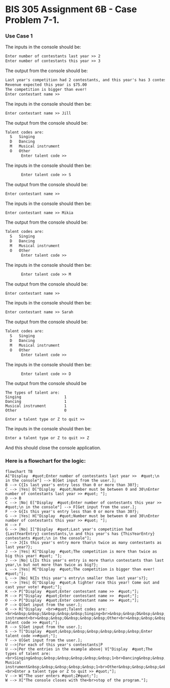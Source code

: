 # BIS 305 Assignment 6B - Case Problem 7-1.

### Use Case 1

The inputs in the console should be:
```html
Enter number of contestants last year >> 2
Enter number of contestants this year >> 3
```

The output from the console should be:
```html
Last year's competition had 2 contestants, and this year's has 3 contestants
Revenue expected this year is $75.00
The competition is bigger than ever!
Enter contestant name >>
```

The inputs in the console should then be:
```html
Enter contestant name >> Jill
```

The output from the console should be:
```html
Talent codes are:
  S   Singing
  D   Dancing
  M   Musical instrument
  O   Other
       Enter talent code >> 
```
The inputs in the console should then be:
```html
       Enter talent code >> S
```

The output from the console should be:
```html
Enter contestant name >> 
```

The inputs in the console should then be:
```html
Enter contestant name >> Mikia
```

The output from the console should be:
```html
Talent codes are:
  S   Singing
  D   Dancing
  M   Musical instrument
  O   Other
       Enter talent code >> 
```
The inputs in the console should then be:
```html
       Enter talent code >> M
```

The output from the console should be:
```html
Enter contestant name >> 
```

The inputs in the console should then be:
```html
Enter contestant name >> Sarah
```

The output from the console should be:
```html
Talent codes are:
  S   Singing
  D   Dancing
  M   Musical instrument
  O   Other
       Enter talent code >> 
```
The inputs in the console should then be:
```html
       Enter talent code >> D
```

The output from the console should be
```
The types of talent are:
Singing                   1
Dancing                   1
Musical instrument        1
Other                     0

Enter a talent type or Z to quit >> 
```
The inputs in the console should then be:
```html
Enter a talent type or Z to quit >> Z
```
And this should close the console application.

### Here is a flowchart for the logic:  
<!-- below from https://github.com/mermaid-js/mermaid -->
```mermaid
flowchart TB
A["Display  #quot;Enter number of contestants last year >>  #quot;\n in the console"] --> B[Get input from the user.];
B --> C{Is last year's entry less than 0 or more than 30?};
C --> |Yes| D["Display  #quot;Number must be between 0 and 30\nEnter number of contestants last year >> #quot; "];
D --> B
C --> |No| E["Display  #quot;Enter number of contestants this year >> #quot;\n in the console"] --> F[Get input from the user.];
F --> G{Is this year's entry less than 0 or more than 30?};
G --> |Yes| H["Display  #quot;Number must be between 0 and 30\nEnter number of contestants this year >> #quot; "];
H --> F
G --> |No| I["Display  #quot;Last year's competition had {LastYearEntry} contestants,\n and this year's has {ThisYearEntry} contestants #quot;\n in the console"];
I --> J{Is this year's entry more than\n twice as many contestants as last year?};
J --> |Yes| K["Display  #quot;The competition is more than twice as big this year! #quot; "];
J --> |No| L{Is this year's entry is more than\n contestants than last year,\n but not more than twice as big?};
L --> |Yes| M["Display  #quot;The competition is bigger than ever! #quot;"];
L --> |No| N{Is this year's entry\n smaller than last year's?};
N --> |Yes| O["Display  #quot;A tighter race this year! Come out and cast your vote! #quot;"];
K --> P["Display  #quot;Enter contestant name >>  #quot;"];
M --> P["Display  #quot;Enter contestant name >>  #quot;"];
O --> P["Display  #quot;Enter contestant name >>  #quot;"];
P --> Q[Get input from the user.];
Q --> R["Display  <br>#quot;Talent codes are:<br>&nbsp;&nbsp;S&nbsp;&nbsp;&nbsp;Singing<br>&nbsp;&nbsp;D&nbsp;&nbsp;&nbsp;Dancing<br>&nbsp;&nbsp;M&nbsp;&nbsp;&nbsp;Musical instrument<br>&nbsp;&nbsp;O&nbsp;&nbsp;&nbsp;Other<br>&nbsp;&nbsp;&nbsp;&nbsp;&nbsp;&nbsp;Enter talent code >> #quot;"];
R --> S[Get input from the user.];
S --> T["Display  #quot;&nbsp;&nbsp;&nbsp;&nbsp;&nbsp;&nbsp;Enter talent code >>#quot;"];
T --> U[Get input from the user.];
U -->|For each of this year's contestants|P
U -->|Per the entries in the example above| V["Display  #quot;The types of talent are:<br>Singing&nbsp;&nbsp;&nbsp;&nbsp;&nbsp;&nbsp;1<br>Dancing&nbsp;&nbsp;&nbsp;&nbsp;&nbsp;1<br>
Musical instrument&nbsp;&nbsp;&nbsp;&nbsp;&nbsp;1<br>Other&nbsp;&nbsp;&nbsp;&nbsp;&nbsp;0<br><br>Enter a talent type or Z to quit >> #quot;"];
V --> W["The user enters #quot;Z#quot;"];
W --> X["The console closes with the<br>stop of the program."];
```
